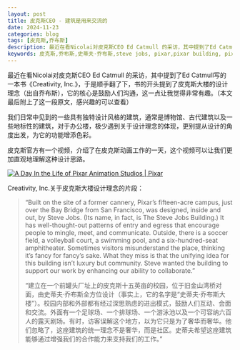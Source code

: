 ```yaml
---
layout: post
title: 皮克斯CEO - 建筑是用来交流的
date: 2024-11-23
categories: blog
tags: [皮克斯,乔布斯]
description: 最近在看Nicolai对皮克斯CEO Ed Catmull 的采访，其中提到了Ed Catmull写的一本书《Creativity, Inc.》，于是顺手翻了下，书的开头提到了皮克斯大楼的设计理念（出自乔布斯），它的核心是鼓励人们沟通，这一点让我觉得非常有趣。（本文最后附上了这一段原文，感兴趣的可以查看）
keywords: 皮克斯,乔布斯,史蒂夫·乔布斯,steve jobs, pixar,pixar building, pixar steve jobs building 
---
```


最近在看Nicolai对皮克斯CEO Ed Catmull 的采访，其中提到了Ed Catmull写的一本书《Creativity, Inc.》，于是顺手翻了下，书的开头提到了皮克斯大楼的设计理念（出自乔布斯），它的核心是鼓励人们沟通，这一点让我觉得非常有趣。（本文最后附上了这一段原文，感兴趣的可以查看）

我们日常中见到的一些具有独特设计风格的建筑，通常是博物馆、古代建筑以及一些地标性的建筑，对于办公楼，极少遇到关于设计理念的体现，更别提从设计的角度出发，为它的功能增添色彩。

皮克斯官方有一个视频，介绍了在皮克斯动画工作的一天，这个视频可以让我们更加直观地理解这种设计思路。

[![A Day In the Life of Pixar Animation Studios | Pixar](/img/pixar_square.png)](ttps://www.youtube.com/watch?v=79dOhtRG-ck&t=1s&ab_channel=Pixar)



Creativity, Inc.关于皮克斯大楼设计理念的片段：

> “Built on the site of a former cannery, Pixar’s fifteen-acre campus, just over the Bay Bridge from San Francisco, was designed, inside and out, by Steve Jobs. (Its name, in fact, is The Steve Jobs Building.) It has well-thought-out patterns of entry and egress that encourage people to mingle, meet, and communicate. Outside, there is a soccer field, a volleyball court, a swimming pool, and a six-hundred-seat amphitheater. Sometimes visitors misunderstand the place, thinking it’s fancy for fancy’s sake. What they miss is that the unifying idea for this building isn’t luxury but community. Steve wanted the building to support our work by enhancing our ability to collaborate.”
> 
> “建立在一个前罐头厂址上的皮克斯十五英亩的校园，位于旧金山湾桥对面，由史蒂夫·乔布斯全方位设计（事实上，它的名字是“史蒂夫·乔布斯大楼”）。校园内部和外部都有经过深思熟虑的进出模式，鼓励人们互动、会面和交流。外面有一个足球场、一个排球场、一个游泳池以及一个可容纳六百人的露天剧场。有时，访客误解这个地方，以为它只是为了奢华而奢华。他们忽略了，这座建筑的统一理念不是奢华，而是社区。史蒂夫希望这座建筑能够通过增强我们的合作能力来支持我们的工作。”
>
